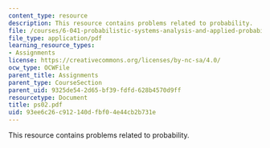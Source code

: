 ```yaml
---
content_type: resource
description: This resource contains problems related to probability.
file: /courses/6-041-probabilistic-systems-analysis-and-applied-probability-spring-2006/93ee6c26c912140dfbf04e44cb2b731e_ps02.pdf
file_type: application/pdf
learning_resource_types:
- Assignments
license: https://creativecommons.org/licenses/by-nc-sa/4.0/
ocw_type: OCWFile
parent_title: Assignments
parent_type: CourseSection
parent_uid: 9325de54-2d65-bf39-fdfd-628b4570d9ff
resourcetype: Document
title: ps02.pdf
uid: 93ee6c26-c912-140d-fbf0-4e44cb2b731e
---
```

This resource contains problems related to probability.